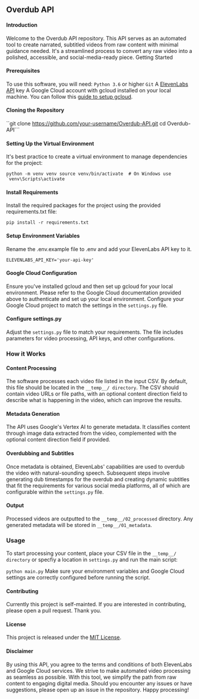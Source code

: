 ## Overdub API

#### Introduction

Welcome to the Overdub API repository. This API serves as an automated tool to create narrated, subtitled videos from raw content with minimal guidance needed. It's a streamlined process to convert any raw video into a polished, accessible, and social-media-ready piece.
Getting Started

#### Prerequisites

To use this software, you will need:
`Python 3.6` or higher
`Git`
A [ElevenLabs API](https://elevenlabs.io/docs/introduction) key
A Google Cloud account with gcloud installed on your local machine. You can follow this [guide to setup gcloud](https://cloud.google.com/sdk/docs/install).
#### Cloning the Repository


``git clone https://github.com/your-username/Overdub-API.git
cd Overdub-API```
#### Setting Up the Virtual Environment

It's best practice to create a virtual environment to manage dependencies for the project:

``python -m venv venv
source venv/bin/activate  # On Windows use `venv\Scripts\activate``
#### Install Requirements

Install the required packages for the project using the provided requirements.txt file:

`pip install -r requirements.txt`
#### Setup Environment Variables

Rename the .env.example file to .env and add your ElevenLabs API key to it.

`ELEVENLABS_API_KEY='your-api-key'`
#### Google Cloud Configuration

Ensure you've installed gcloud and then set up gcloud for your local environment. Please refer to the Google Cloud documentation provided above to authenticate and set up your local environment.
Configure your Google Cloud project to match the settings in the `settings.py` file.
#### Configure settings.py

Adjust the `settings.py` file to match your requirements. The file includes parameters for video processing, API keys, and other configurations.
### How it Works

#### Content Processing

The software processes each video file listed in the input CSV. By default, this file should be located in the `__temp__/ directory`. The CSV should contain video URLs or file paths, with an optional content direction field to describe what is happening in the video, which can improve the results.
#### Metadata Generation

The API uses Google's Vertex AI to generate metadata. It classifies content through image data extracted from the video, complemented with the optional content direction field if provided.
#### Overdubbing and Subtitles

Once metadata is obtained, ElevenLabs' capabilities are used to overdub the video with natural-sounding speech. Subsequent steps involve generating dub timestamps for the overdub and creating dynamic subtitles that fit the requirements for various social media platforms, all of which are configurable within the `settings.py` file.
#### Output

Processed videos are outputted to the `__temp__/02_processed` directory. Any generated metadata will be stored in `__temp__/01_metadata`.
### Usage

To start processing your content, place your CSV file in the `__temp__/ directory` or specfiy a location in `settings.py` and run the main script:

`python main.py`
Make sure your environment variables and Google Cloud settings are correctly configured before running the script.
#### Contributing

Currently this project is self-mainted. If you are interested in contributing, please open a pull request. Thank you.
#### License

This project is released under the [MIT License](https://opensource.org/license/mit/).
#### Disclaimer

By using this API, you agree to the terms and conditions of both ElevenLabs and Google Cloud services.
We strive to make automated video processing as seamless as possible. With this tool, we simplify the path from raw content to engaging digital media. Should you encounter any issues or have suggestions, please open up an issue in the repository.
Happy processing!